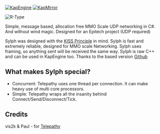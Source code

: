 [![KapEngine](https://img.shields.io/badge/KapEngine-brightgreen.svg)](https://github.com/benji-35/KapEngine/)
[![KapMirror](https://img.shields.io/badge/KapMirror-brightgreen.svg)](https://github.com/Chaika9/KapMirror/)

<img src="https://fs-prod-cdn.nintendo-europe.com/media/images/10_share_images/games_15/virtual_console_wii_u_7/H2x1_WiiUVC_RType.jpg" title="R-Type"/>

Simple, message based, allocation free MMO Scale UDP networking in C#. And without wind magic.
Designed for an Epitech project (UDP required)

Sylph was designed with the [KISS Principle](https://en.wikipedia.org/wiki/KISS_principle) in mind.
Sylph is fast and extremely reliable, designed for MMO scale Networking.
Sylph uses framing, so anything sent will be received the same way.
Sylph is raw C++ and can be used in KapEngine too.
Thanks to the based version [Github](https://github.com/vis2k/Telepathy)

## What makes Sylph special?

- Concurrent: Telepathy uses one thread per connection. It can make heavy use of multi core processors.
- Simple: Telepathy wraps all the insanity behind Connect/Send/Disconnect/Tick.

## Credits
vis2k & Paul - for [Telepathy](https://github.com/vis2k/Telepathy)
